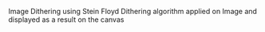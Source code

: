 Image Dithering using Stein Floyd Dithering algorithm applied on Image and displayed as a result on the canvas